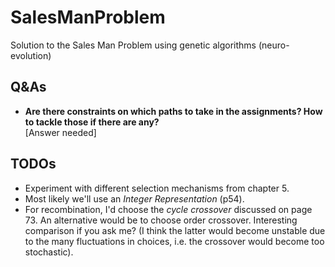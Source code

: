 # SalesManProblem
 Solution to the Sales Man Problem using genetic algorithms (neuro-evolution)

## Q&As

* **Are there constraints on which paths to take in the assignments? How to tackle those if there are any?** <br> [Answer needed]

## TODOs

* Experiment with different selection mechanisms from chapter 5.
* Most likely we'll use an *Integer Representation* (p54).
* For recombination, I'd choose the *cycle crossover* discussed on page 73. An alternative would be to choose order crossover. Interesting comparison if you ask me? (I think the latter would become unstable due to the many fluctuations in choices, i.e. the crossover would become too stochastic).